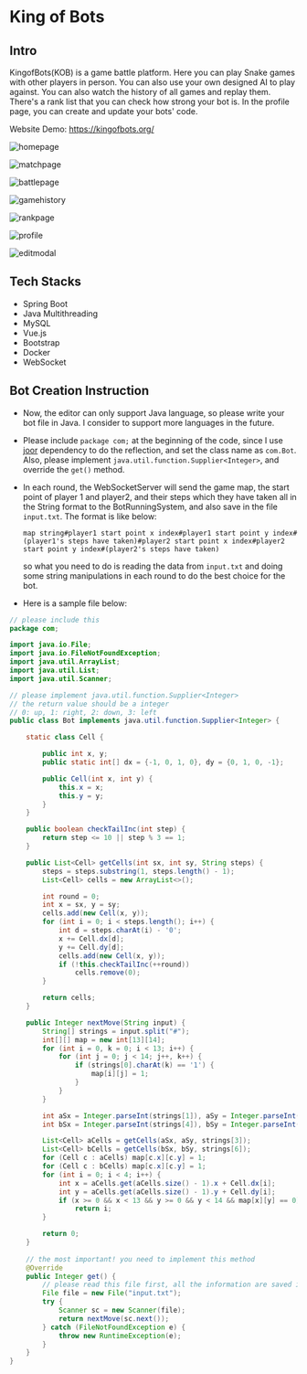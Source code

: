 # King of Bots

## Intro

KingofBots(KOB) is a game battle platform. Here you can play Snake games with other players in person. You can also use your own designed AI to play against. You can also watch the history of all games and replay them. There's a rank list that you can check how strong your bot is. In the profile page, you can create and update your bots' code.

Website Demo: https://kingofbots.org/

![homepage](./display/images/homepage.png)

![matchpage](./display/images/matchpage.png)

![battlepage](./display/images/battlepage.png)

![gamehistory](./display/images/gamehistory.png)

![rankpage](./display/images/rankpage.png)

![profile](./display/images/profile.png)

![editmodal](./display/images/editmodal.png)

## Tech Stacks

* Spring Boot
* Java Multithreading
* MySQL
* Vue.js
* Bootstrap
* Docker
* WebSocket

## Bot Creation Instruction

* Now, the editor can only support Java language, so please write your bot file in Java. I consider to support more languages in the future.

* Please include `package com;` at the beginning of the code, since I use [joor](https://github.com/jOOQ/jOOR) dependency to do the reflection, and set the class name as `com.Bot`. Also, please implement `java.util.function.Supplier<Integer>`, and override the `get()` method.

* In each round, the WebSocketServer will send the game map, the start point of player 1 and player2, and their steps which they have taken all in the String format to the BotRunningSystem, and also save in the file `input.txt`. The format is like below:

  `map string#player1 start point x index#player1 start point y index#(player1's steps have taken)#player2 start point x index#player2 start point y index#(player2's steps have taken)`

  so what you need to do is reading the data from `input.txt` and doing some string manipulations in each round to do the best choice for the bot.

* Here is a sample file below:

```java
// please include this
package com;

import java.io.File;
import java.io.FileNotFoundException;
import java.util.ArrayList;
import java.util.List;
import java.util.Scanner;

// please implement java.util.function.Supplier<Integer>
// the return value should be a integer
// 0: up, 1: right, 2: down, 3: left
public class Bot implements java.util.function.Supplier<Integer> {

    static class Cell {

        public int x, y;
        public static int[] dx = {-1, 0, 1, 0}, dy = {0, 1, 0, -1};

        public Cell(int x, int y) {
            this.x = x;
            this.y = y;
        }
    }

    public boolean checkTailInc(int step) {
        return step <= 10 || step % 3 == 1;
    }

    public List<Cell> getCells(int sx, int sy, String steps) {
        steps = steps.substring(1, steps.length() - 1);
        List<Cell> cells = new ArrayList<>();

        int round = 0;
        int x = sx, y = sy;
        cells.add(new Cell(x, y));
        for (int i = 0; i < steps.length(); i++) {
            int d = steps.charAt(i) - '0';
            x += Cell.dx[d];
            y += Cell.dy[d];
            cells.add(new Cell(x, y));
            if (!this.checkTailInc(++round))
                cells.remove(0);
        }

        return cells;
    }

    public Integer nextMove(String input) {
        String[] strings = input.split("#");
        int[][] map = new int[13][14];
        for (int i = 0, k = 0; i < 13; i++) {
            for (int j = 0; j < 14; j++, k++) {
                if (strings[0].charAt(k) == '1') {
                    map[i][j] = 1;
                }
            }
        }

        int aSx = Integer.parseInt(strings[1]), aSy = Integer.parseInt(strings[2]);
        int bSx = Integer.parseInt(strings[4]), bSy = Integer.parseInt(strings[5]);

        List<Cell> aCells = getCells(aSx, aSy, strings[3]);
        List<Cell> bCells = getCells(bSx, bSy, strings[6]);
        for (Cell c : aCells) map[c.x][c.y] = 1;
        for (Cell c : bCells) map[c.x][c.y] = 1;
        for (int i = 0; i < 4; i++) {
            int x = aCells.get(aCells.size() - 1).x + Cell.dx[i];
            int y = aCells.get(aCells.size() - 1).y + Cell.dy[i];
            if (x >= 0 && x < 13 && y >= 0 && y < 14 && map[x][y] == 0)
                return i;
        }

        return 0;
    }
  
  	// the most important! you need to implement this method
    @Override
    public Integer get() {
      	// please read this file first, all the information are saved in this file
        File file = new File("input.txt");
        try {
            Scanner sc = new Scanner(file);
            return nextMove(sc.next());
        } catch (FileNotFoundException e) {
            throw new RuntimeException(e);
        }
    }
}

```





